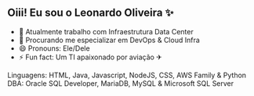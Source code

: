 ## Oiii! Eu sou o Leonardo Oliveira ✨

- 🔭 Atualmente trabalho com Infraestrutura Data Center
- 🌱 Procurando me especializar em DevOps & Cloud Infra
- 😄 Pronouns: Ele/Dele
- ⚡ Fun fact: Um TI apaixonado por aviação ✈

Linguagens: HTML, Java, Javascript, NodeJS, CSS, AWS Family & Python
DBA: Oracle SQL Developer, MariaDB, MySQL & Microsoft SQL Server
